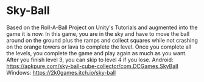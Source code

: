 # Sky-Ball
Based on the Roll-A-Ball Project on Unity's Tutorials and augmented into the game it is now.
In this game, you are in the sky and have to move the ball around on the ground plus the ramps and collect squares while not crashing on the orange towers or lava to complete the level.
Once you complete all the levels, you complete the game and play again as much as you want.
After you finish level 3, you can skip to level 4 if you lose.
Android:
https://apkpure.com/sky-ball-cube-collector/com.DCGames.SkyBall
Windows:
https://2k0games.itch.io/sky-ball
